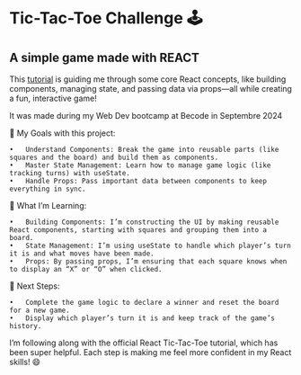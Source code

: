 # Tic-Tac-Toe Challenge 🕹️

## A simple game made with REACT

This [tutorial](https://fr.react.dev/learn/tutorial-tic-tac-toe) is guiding me through some core React concepts, like building components, managing state, and passing data via props—all while creating a fun, interactive game!

It was made during my Web Dev bootcamp at Becode in Septembre 2024

🎯 My Goals with this project:

	•	Understand Components: Break the game into reusable parts (like squares and the board) and build them as components.
	•	Master State Management: Learn how to manage game logic (like tracking turns) with useState.
	•	Handle Props: Pass important data between components to keep everything in sync.

🧠 What I’m Learning:

	•	Building Components: I’m constructing the UI by making reusable React components, starting with squares and grouping them into a board.
	•	State Management: I’m using useState to handle which player’s turn it is and what moves have been made.
	•	Props: By passing props, I’m ensuring that each square knows when to display an “X” or “O” when clicked.

🚀 Next Steps:

	•	Complete the game logic to declare a winner and reset the board for a new game.
	•	Display which player’s turn it is and keep track of the game’s history.

I’m following along with the official React Tic-Tac-Toe tutorial, which has been super helpful. Each step is making me feel more confident in my React skills! 😄